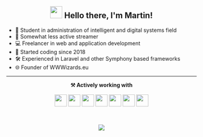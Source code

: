 <h2 align="center"><img src="https://cdn3.emoji.gg/emojis/8649_FoxxoTail.gif" height="32px"> Hello there, I'm Martin!</h2>

- 📖 Student in administration of intelligent and digital systems field
- 📡 Somewhat less active streamer
- 💻 Freelancer in web and application development
- 👶 Started coding since 2018
- 🛠 Experienced in Laravel and other Symphony based frameworks
- 🌐 Founder of WWWizards.eu
-------

<p align="center">
  <b>⚒️ Actively working with</b><br><br>
  <img height="32" width="32" src="https://cdn.simpleicons.org/html5" />
  <img height="32" width="32" src="https://cdn.simpleicons.org/css3" />
  <img height="32" width="32" src="https://cdn.simpleicons.org/javascript" />
  <img height="32" width="32" src="https://cdn.simpleicons.org/php" />
  <img height="32" width="32" src="https://cdn.simpleicons.org/python" />
  <img height="32" width="32" src="https://cdn.simpleicons.org/c++" />
  <img height="32" width="32" src="https://cdn.simpleicons.org/csharp" />
</p>
<br>
<p align="center">
    <img align="center" src="https://github-readme-stats.vercel.app/api/top-langs/?username=Martinko366&layout=compact&theme=transparent&hide_title=true&hide_border=true" />
</p>
